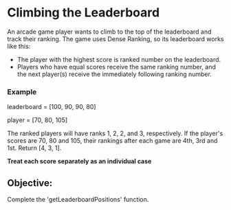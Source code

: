 # Climbing the Leaderboard

An arcade game player wants to climb to the top of the leaderboard and track their ranking. The game uses Dense Ranking, so its leaderboard works like this:

* The player with the highest score is ranked number  on the leaderboard.
* Players who have equal scores receive the same ranking number, and the next player(s) receive the immediately following ranking number.

### Example
leaderboard = [100, 90, 90, 80]

player = [70, 80, 105]

The ranked players will have ranks 1, 2, 2, and 3, respectively. 
If the player's scores are 70, 80 and 105, their rankings after each game are 4th, 3rd and 1st. Return [4, 3, 1].

**Treat each score separately as an individual case**

## Objective:
Complete the 'getLeaderboardPositions' function.
